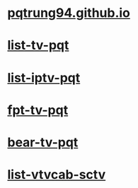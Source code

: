 # [pqtrung94.github.io](https://github.com/pqtrung94/pqtrung94.github.io/blob/main/README.md)

# [list-tv-pqt](https://raw.githubusercontent.com/pqtrung94/pqtrung94.github.io/main/list-tv-pqt.m3u)
# [list-iptv-pqt](https://raw.githubusercontent.com/pqtrung94/pqtrung94.github.io/main/list-iptv-pqt.m3u)
# [fpt-tv-pqt](https://raw.githubusercontent.com/pqtrung94/pqtrung94.github.io/main/fpt-tv-pqt.m3u)
# [bear-tv-pqt](https://raw.githubusercontent.com/pqtrung94/pqtrung94.github.io/main/bear-tv-pqt.m3u)
# [list-vtvcab-sctv](https://raw.githubusercontent.com/pqtrung94/pqtrung94.github.io/main/list-vtvcab-sctv.m3u)
